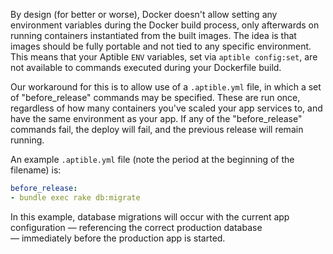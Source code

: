 By design (for better or worse), Docker doesn't allow setting any environment variables during the Docker build process, only afterwards on running containers instantiated from the built images. The idea is that images should be fully portable and not tied to any specific environment. This means that your Aptible `ENV` variables, set via `aptible config:set`, are not available to commands executed during your Dockerfile build.

Our workaround for this is to allow use of a `.aptible.yml` file, in which a set of "before_release" commands may be specified. These are run once, regardless of how many containers you've scaled your app services to, and have the same environment as your app. If any of the "before_release" commands fail, the deploy will fail, and the previous release will remain running.

An example `.aptible.yml` file (note the period at the beginning of the filename) is:

```yaml
before_release:
- bundle exec rake db:migrate
```

In this example, database migrations will occur with the current app configuration — referencing the correct production database — immediately before the production app is started.
